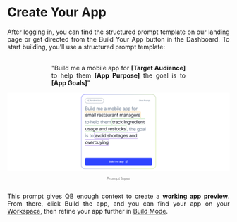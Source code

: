 # Create Your App

<div align="justify">
After logging in, you can find the structured prompt template on our landing page or get directed from the Build Your App button in the Dashboard. To start building, you’ll use a structured prompt template:
<br>
<br>
<p style="margin-left: 100px; margin-right: 100px;">"Build me a mobile app for <strong>[Target Audience]</strong> to help them <strong>[App Purpose]</strong> the goal is to <strong>[App Goals]</strong>"</p>
</div>

<div align="center">
<img src="/assets/features/prompt_editor.png" alt="Input Prompt" width="700">
</div>
<div align="center"><p style="color: grey; font-size: 9px;"><em>Prompt Input</em></p></div>
<br>
<div align="justify">
This prompt gives QB enough context to create a <strong>working app preview</strong>. From there, click Build the app, and you can find your app on your <a href="">Workspace</a>, then refine your app further in <a href="">Build Mode</a>.
<div>

